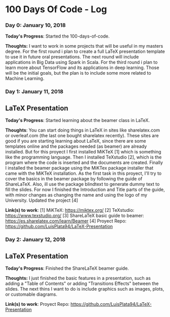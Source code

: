 # 100 Days Of Code - Log

### Day 0: January 10, 2018

**Today's Progress**: Started the 100-days-of-code.

**Thoughts:** I want to work in some projects that will be useful in my masters degree. For the first round i plan to create a full LaTeX presentation template to use it in future oral presentations. The next round will include applications in Big Data using Spark in Scala. For the third round i plan to learn more about TensorFlow and its applications in deep learning. Those will be the initial goals, but the plan is to include some more related to Machine Learning.


### Day 1: January 11, 2018

## LaTeX Presentation

**Today's Progress**: Started learning about the beamer class in LaTeX.

**Thoughts**: You can start doing things in LaTeX in sites like sharelatex.com or overleaf.com (the last one bought sharelatex recently). These sites are good if you are starting learning about LaTeX, since there are some templates online and the packages needed (as beamer) are already installed. But for this proyect I first installed MiKTeX [1] which is something like the programming language. Then I installed TeXstudio [2], which is the program where the code is inserted and the documents are created. Finally I installed the beamer package using the MiKTex package installer that came with the MiKTeX installation.
  As the first task in this proyect, I'll try to cover the basics in the beamer package by following the guide of ShareLaTeX. Also, ill use the package blindtext to generate dummy text to fill the slides. For now I finished the Introduction and Title parts of the guide, with minor changes as changing the name and using the logo of my University.
  Updated the project [4]

**Link(s) to work**:
[1] MiKTeX: https://miktex.org/
[2] TeXstudio: https://www.texstudio.org/
[3] ShareLaTeX basic guide to beamer: https://es.sharelatex.com/learn/Beamer
[4] Proyect Repo: https://github.com/LuisPlata94/LaTeX-Presentation


### Day 2: January 12, 2018

## LaTeX Presentation

**Today's Progress**: Finished the ShareLaTeX beamer guide.

**Thoughts:** I just finished the basic features in a presentation, such as adding a "Table of Contents" or adding "Transitions Effects" between the slides. The next thins I want to do is include graphics such as images, plots, or customable diagrams.

**Link(s) to work**:
Proyect Repo: https://github.com/LuisPlata94/LaTeX-Presentation
